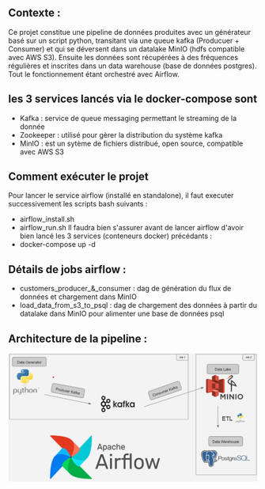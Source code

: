 ## Contexte :
Ce projet constitue une pipeline de données produites avec un générateur basé sur un script python, transitant via une queue kafka (Producuer + Consumer) et qui se déversent dans un datalake MinIO (hdfs compatible avec AWS S3). Ensuite les données sont récupérées à des fréquences régulières et inscrites dans un data warehouse (base de données postgres).
Tout le fonctionnement étant orchestré avec Airflow.

## les 3 services lancés via le docker-compose sont
 - Kafka : service de queue messaging permettant le streaming de la donnée
 - Zookeeper : utilisé pour gèrer la distribution du système kafka
 - MinIO : est un sytème de fichiers distribué, open source, compatible avec AWS S3

## Comment exécuter le projet
Pour lancer le service airflow (installé en standalone), il faut executer successivement les scripts bash suivants : 
 - airflow_install.sh
 - airflow_run.sh
Il faudra bien s'assurer avant de lancer airflow d'avoir bien lancé les 3 services (conteneurs docker) précédants : 
 - docker-compose up -d

## Détails de jobs airflow : 
 - customers_producer_&_consumer : dag de génération du flux de données et chargement dans MinIO
 - load_data_from_s3_to_psql : dag de chargement des données à partir du datalake dans MinIO pour alimenter une base de données psql

## Architecture de la pipeline : 

![Data pipeline](images/schema.png)